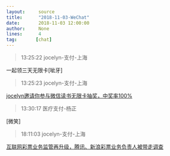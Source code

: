 ```yaml
---
layout:     source 
title:      "2018-11-03-WeChat"
date:       2018-11-03 12:00:00
author:     None
lines:      4 
tag:       [chat]
---
```

> 13:25:22  jocelyn-支付-上海  
   
一起领三天无限卡[呲牙]  
   
> 13:25:23  jocelyn-支付-上海  
   
[jocelyn邀请你参与微信读书无限卡抽奖，中奖率100%
](https://weread.qq.com/wrpage/infinite/lottery?collageId=20918221_20181103)  
   
> 13:30:17  医疗支付-杨正  
   
[微笑]  
   
> 18:11:03  jocelyn-支付-上海  
   
[互联网彩票业务监管再升级，腾讯、新浪彩票业务负责人被带走调查
](https://news.caijingmobile.com/article/detail/374433?source_id=40&amp;amp;amp;share_from=weixin)  
   
